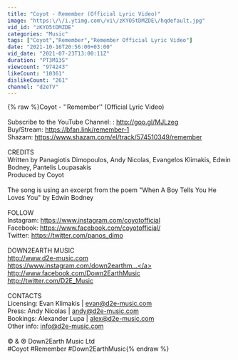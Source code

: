 ```yaml
---
title: "Coyot - Remember (Official Lyric Video)"
image: "https:\/\/i.ytimg.com\/vi\/zKYO5tDMZDE\/hqdefault.jpg"
vid_id: "zKYO5tDMZDE"
categories: "Music"
tags: ["Coyot","Remember","Remember Official Lyric Video"]
date: "2021-10-16T20:56:00+03:00"
vid_date: "2021-07-23T13:00:11Z"
duration: "PT3M13S"
viewcount: "974243"
likeCount: "10361"
dislikeCount: "261"
channel: "d2eTV"
---
```

{% raw %}Coyot - ''Remember'' (Official Lyric Video)<br /><br />Subscribe to the YouTube Channel: : <a rel="nofollow" target="blank" href="http://goo.gl/MJLzeg">http://goo.gl/MJLzeg</a><br />Buy/Stream: <a rel="nofollow" target="blank" href="https://bfan.link/remember-1">https://bfan.link/remember-1</a><br />Shazam: <a rel="nofollow" target="blank" href="https://www.shazam.com/el/track/574510349/remember">https://www.shazam.com/el/track/574510349/remember</a><br /><br />CREDITS<br />Written by Panagiotis Dimopoulos, Andy Nicolas, Evangelos Klimakis, Edwin Bodney, Pantelis Loupasakis<br />Produced by Coyot<br /><br />The song is using an excerpt from the poem &quot;When A Boy Tells You He Loves You&quot; by Edwin Bodney<br /><br />FOLLOW <br />Instagram: <a rel="nofollow" target="blank" href="https://www.instagram.com/coyotofficial">https://www.instagram.com/coyotofficial</a><br />Facebook: <a rel="nofollow" target="blank" href="https://www.facebook.com/coyotofficial/">https://www.facebook.com/coyotofficial/</a><br />Twitter: <a rel="nofollow" target="blank" href="https://twitter.com/panos_dimo">https://twitter.com/panos_dimo</a><br /><br />DOWN2EARTH MUSIC <br /><a rel="nofollow" target="blank" href="http://www.d2e-music.com">http://www.d2e-music.com</a> <br /><a rel="nofollow" target="blank" href="https://www.instagram.com/down2earthm...">https://www.instagram.com/down2earthm...</a><br /><a rel="nofollow" target="blank" href="http://www.facebook.com/Down2EarthMusic">http://www.facebook.com/Down2EarthMusic</a> <br /><a rel="nofollow" target="blank" href="http://twitter.com/D2E_Music">http://twitter.com/D2E_Music</a><br /><br />CONTACTS <br />Licensing: Evan Klimakis  | evan@d2e-music.com <br />Press: Andy Nicolas | andy@d2e-music.com <br />Bookings: Alexander Lupa | alex@d2e-music.com <br />Other info: info@d2e-music.com<br /><br />© &amp; ℗ Down2Earth Music Ltd <br />#Coyot #Remember #Down2EarthMusic{% endraw %}
